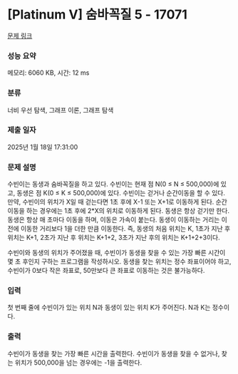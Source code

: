 # [Platinum V] 숨바꼭질 5 - 17071 

[문제 링크](https://www.acmicpc.net/problem/17071) 

### 성능 요약

메모리: 6060 KB, 시간: 12 ms

### 분류

너비 우선 탐색, 그래프 이론, 그래프 탐색

### 제출 일자

2025년 1월 18일 17:31:00

### 문제 설명

<p>수빈이는 동생과 숨바꼭질을 하고 있다. 수빈이는 현재 점 N(0 ≤ N ≤ 500,000)에 있고, 동생은 점 K(0 ≤ K ≤ 500,000)에 있다. 수빈이는 걷거나 순간이동을 할 수 있다. 만약, 수빈이의 위치가 X일 때 걷는다면 1초 후에 X-1 또는 X+1로 이동하게 된다. 순간이동을 하는 경우에는 1초 후에 2*X의 위치로 이동하게 된다. 동생은 항상 걷기만 한다. 동생은 항상 매 초마다 이동을 하며, 이동은 가속이 붙는다. 동생이 이동하는 거리는 이전에 이동한 거리보다 1을 더한 만큼 이동한다. 즉, 동생의 처음 위치는 K, 1초가 지난 후 위치는 K+1, 2초가 지난 후 위치는 K+1+2, 3초가 지난 후의 위치는 K+1+2+3이다.</p>

<p>수빈이와 동생의 위치가 주어졌을 때, 수빈이가 동생을 찾을 수 있는 가장 빠른 시간이 몇 초 후인지 구하는 프로그램을 작성하시오. 동생을 찾는 위치는 정수 좌표이어야 하고, 수빈이가 0보다 작은 좌표로, 50만보다 큰 좌표로 이동하는 것은 불가능하다.</p>

### 입력 

 <p>첫 번째 줄에 수빈이가 있는 위치 N과 동생이 있는 위치 K가 주어진다. N과 K는 정수이다.</p>

### 출력 

 <p>수빈이가 동생을 찾는 가장 빠른 시간을 출력한다. 수빈이가 동생을 찾을 수 없거나, 찾는 위치가 500,000을 넘는 경우에는 -1을 출력한다.</p>

